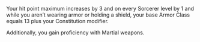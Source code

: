 Your hit point maximum increases by 3 and on every Sorcerer level by 1 and while you aren’t wearing armor or holding a shield, your base Armor Class equals 13 plus your Constitution modifier.

Additionally, you gain proficiency with Martial weapons.
